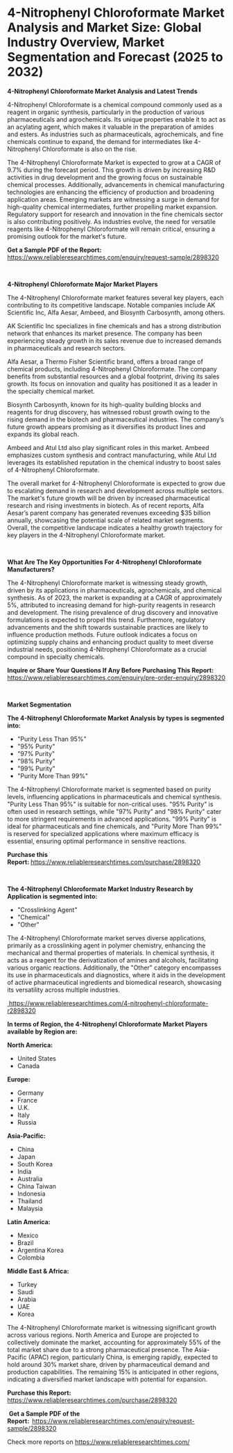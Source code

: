 <p><h1>4-Nitrophenyl Chloroformate Market Analysis and Market Size: Global Industry Overview, Market Segmentation and Forecast (2025 to 2032)</h1></p><p><strong>4-Nitrophenyl Chloroformate Market Analysis and Latest Trends</strong></p>
<p><p>4-Nitrophenyl Chloroformate is a chemical compound commonly used as a reagent in organic synthesis, particularly in the production of various pharmaceuticals and agrochemicals. Its unique properties enable it to act as an acylating agent, which makes it valuable in the preparation of amides and esters. As industries such as pharmaceuticals, agrochemicals, and fine chemicals continue to expand, the demand for intermediates like 4-Nitrophenyl Chloroformate is also on the rise.</p><p>The 4-Nitrophenyl Chloroformate Market is expected to grow at a CAGR of 9.7% during the forecast period. This growth is driven by increasing R&D activities in drug development and the growing focus on sustainable chemical processes. Additionally, advancements in chemical manufacturing technologies are enhancing the efficiency of production and broadening application areas. Emerging markets are witnessing a surge in demand for high-quality chemical intermediates, further propelling market expansion. Regulatory support for research and innovation in the fine chemicals sector is also contributing positively. As industries evolve, the need for versatile reagents like 4-Nitrophenyl Chloroformate will remain critical, ensuring a promising outlook for the market's future.</p></p>
<p><strong>Get a Sample PDF of the Report:&nbsp;</strong> <a href="https://www.reliableresearchtimes.com/enquiry/request-sample/2898320?utm_campaign=3287&utm_medium=2&utm_source=Github&utm_content=ia&utm_term=15032025&utm_id=4-nitrophenyl-chloroformate">https://www.reliableresearchtimes.com/enquiry/request-sample/2898320</a></p>
<p>&nbsp;</p>
<p><strong>4-Nitrophenyl Chloroformate Major Market Players</strong></p>
<p><p>The 4-Nitrophenyl Chloroformate market features several key players, each contributing to its competitive landscape. Notable companies include AK Scientific Inc, Alfa Aesar, Ambeed, and Biosynth Carbosynth, among others. </p><p>AK Scientific Inc specializes in fine chemicals and has a strong distribution network that enhances its market presence. The company has been experiencing steady growth in its sales revenue due to increased demands in pharmaceuticals and research sectors.</p><p>Alfa Aesar, a Thermo Fisher Scientific brand, offers a broad range of chemical products, including 4-Nitrophenyl Chloroformate. The company benefits from substantial resources and a global footprint, driving its sales growth. Its focus on innovation and quality has positioned it as a leader in the specialty chemical market.</p><p>Biosynth Carbosynth, known for its high-quality building blocks and reagents for drug discovery, has witnessed robust growth owing to the rising demand in the biotech and pharmaceutical industries. The company’s future growth appears promising as it diversifies its product lines and expands its global reach.</p><p>Ambeed and Atul Ltd also play significant roles in this market. Ambeed emphasizes custom synthesis and contract manufacturing, while Atul Ltd leverages its established reputation in the chemical industry to boost sales of 4-Nitrophenyl Chloroformate.</p><p>The overall market for 4-Nitrophenyl Chloroformate is expected to grow due to escalating demand in research and development across multiple sectors. The market's future growth will be driven by increased pharmaceutical research and rising investments in biotech. As of recent reports, Alfa Aesar’s parent company has generated revenues exceeding $35 billion annually, showcasing the potential scale of related market segments. Overall, the competitive landscape indicates a healthy growth trajectory for key players in the 4-Nitrophenyl Chloroformate market.</p></p>
<p>&nbsp;</p>
<p><strong>What Are The Key Opportunities For 4-Nitrophenyl Chloroformate Manufacturers?</strong></p>
<p><p>The 4-Nitrophenyl Chloroformate market is witnessing steady growth, driven by its applications in pharmaceuticals, agrochemicals, and chemical synthesis. As of 2023, the market is expanding at a CAGR of approximately 5%, attributed to increasing demand for high-purity reagents in research and development. The rising prevalence of drug discovery and innovative formulations is expected to propel this trend. Furthermore, regulatory advancements and the shift towards sustainable practices are likely to influence production methods. Future outlook indicates a focus on optimizing supply chains and enhancing product quality to meet diverse industrial needs, positioning 4-Nitrophenyl Chloroformate as a crucial compound in specialty chemicals.</p></p>
<p><strong>Inquire or Share Your Questions If Any Before Purchasing This Report:</strong> <a href="https://www.reliableresearchtimes.com/enquiry/pre-order-enquiry/2898320?utm_campaign=3287&utm_medium=2&utm_source=Github&utm_content=ia&utm_term=15032025&utm_id=4-nitrophenyl-chloroformate">https://www.reliableresearchtimes.com/enquiry/pre-order-enquiry/2898320</a></p>
<p>&nbsp;</p>
<p><strong>Market Segmentation</strong></p>
<p><strong>The 4-Nitrophenyl Chloroformate Market Analysis by types is segmented into:</strong></p>
<p><ul><li>"Purity Less Than 95%"</li><li>"95% Purity"</li><li>"97% Purity"</li><li>"98% Purity"</li><li>"99% Purity"</li><li>"Purity More Than 99%"</li></ul></p>
<p><p>The 4-Nitrophenyl Chloroformate market is segmented based on purity levels, influencing applications in pharmaceuticals and chemical synthesis. "Purity Less Than 95%" is suitable for non-critical uses. "95% Purity" is often used in research settings, while "97% Purity" and "98% Purity" cater to more stringent requirements in advanced applications. "99% Purity" is ideal for pharmaceuticals and fine chemicals, and "Purity More Than 99%" is reserved for specialized applications where maximum efficacy is essential, ensuring optimal performance in sensitive reactions.</p></p>
<p><strong>Purchase this Report:&nbsp;</strong><a href="https://www.reliableresearchtimes.com/purchase/2898320?utm_campaign=3287&utm_medium=2&utm_source=Github&utm_content=ia&utm_term=15032025&utm_id=4-nitrophenyl-chloroformate">https://www.reliableresearchtimes.com/purchase/2898320</a></p>
<p>&nbsp;</p>
<p><strong>The 4-Nitrophenyl Chloroformate Market Industry Research by Application is segmented into:</strong></p>
<p><ul><li>"Crosslinking Agent"</li><li>"Chemical"</li><li>"Other"</li></ul></p>
<p><p>The 4-Nitrophenyl Chloroformate market serves diverse applications, primarily as a crosslinking agent in polymer chemistry, enhancing the mechanical and thermal properties of materials. In chemical synthesis, it acts as a reagent for the derivatization of amines and alcohols, facilitating various organic reactions. Additionally, the "Other" category encompasses its use in pharmaceuticals and diagnostics, where it aids in the development of active pharmaceutical ingredients and biomedical research, showcasing its versatility across multiple industries.</p></p>
<p><a href="https://www.reliableresearchtimes.com/4-nitrophenyl-chloroformate-r2898320?utm_campaign=3287&utm_medium=2&utm_source=Github&utm_content=ia&utm_term=15032025&utm_id=4-nitrophenyl-chloroformate">&nbsp;https://www.reliableresearchtimes.com/4-nitrophenyl-chloroformate-r2898320</a></p>
<p><strong>In terms of Region, the 4-Nitrophenyl Chloroformate Market Players available by Region are:</strong></p>
<p>
    <p> <strong> North America: </strong>
        <ul>
            <li>United States</li>
            <li>Canada</li>
        </ul>
        </p> 
    <p> <strong> Europe: </strong>
        <ul>
            <li>Germany</li>
            <li>France</li>
            <li>U.K.</li>
            <li>Italy</li>
            <li>Russia</li>
        </ul>
        </p> 
    <p> <strong> Asia-Pacific: </strong>
        <ul>
            <li>China</li>
            <li>Japan</li>
            <li>South Korea</li>
            <li>India</li>
            <li>Australia</li>
            <li>China Taiwan</li>
            <li>Indonesia</li>
            <li>Thailand</li>
            <li>Malaysia</li>
        </ul>
        </p> 
    <p> <strong> Latin America: </strong>
        <ul>
            <li>Mexico</li>
            <li>Brazil</li>
            <li>Argentina Korea</li>
            <li>Colombia</li>
        </ul>
        </p> 
    <p> <strong> Middle East & Africa: </strong>
        <ul>
            <li>Turkey</li>
            <li>Saudi</li>
            <li>Arabia</li>
            <li>UAE</li>
            <li>Korea</li>
        </ul>
    </p>
    </p>
<p><p>The 4-Nitrophenyl Chloroformate market is witnessing significant growth across various regions. North America and Europe are projected to collectively dominate the market, accounting for approximately 55% of the total market share due to a strong pharmaceutical presence. The Asia-Pacific (APAC) region, particularly China, is emerging rapidly, expected to hold around 30% market share, driven by pharmaceutical demand and production capabilities. The remaining 15% is anticipated in other regions, indicating a diversified market landscape with potential for expansion.</p></p>
<p><strong>Purchase this Report: </strong><a href="https://www.reliableresearchtimes.com/purchase/2898320?utm_campaign=3287&utm_medium=2&utm_source=Github&utm_content=ia&utm_term=15032025&utm_id=4-nitrophenyl-chloroformate">https://www.reliableresearchtimes.com/purchase/2898320</a></p>
<p>&nbsp;<strong>Get a Sample PDF of the Report:&nbsp;&nbsp;</strong><a href="https://www.reliableresearchtimes.com/enquiry/request-sample/2898320?utm_campaign=3287&utm_medium=2&utm_source=Github&utm_content=ia&utm_term=15032025&utm_id=4-nitrophenyl-chloroformate">https://www.reliableresearchtimes.com/enquiry/request-sample/2898320</a></p>
<p><strong></strong></p>
<p>Check more reports on <a href="https://www.reliableresearchtimes.com/?utm_campaign=3287&utm_medium=2&utm_source=Github&utm_content=ia&utm_term=15032025&utm_id=4-nitrophenyl-chloroformate">https://www.reliableresearchtimes.com/</a></p>